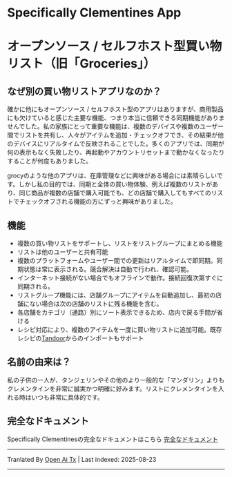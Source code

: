 # Specifically Clementines App
# オープンソース / セルフホスト型買い物リスト（旧「Groceries」）

## なぜ別の買い物リストアプリなのか？

確かに他にもオープンソース / セルフホスト型のアプリはありますが、商用製品にも欠けていると感じた主要な機能、つまり本当に信頼できる同期機能がありませんでした。私の家族にとって重要な機能は、複数のデバイスや複数のユーザー間でリストを共有し、人々がアイテムを追加・チェックオフでき、その結果が他のデバイスにリアルタイムで反映されることでした。多くのアプリでは、同期が何の表示もなく失敗したり、再起動やアカウントリセットまで動かなくなったりすることが何度もありました。

grocyのような他のアプリは、在庫管理などに興味がある場合には素晴らしいです。しかし私の目的では、同期と全体の買い物体験、例えば複数のリストがあり、同じ商品が複数の店舗で購入可能でも、どの店舗で購入してもすべてのリストでチェックオフされる機能の方にずっと興味がありました。

## 機能

* 複数の買い物リストをサポートし、リストをリストグループにまとめる機能
* リストは他のユーザーと共有可能
* 複数のプラットフォームやユーザー間での更新はリアルタイムで即同期。同期状態は常に表示される。競合解決は自動で行われ、確認可能。
* インターネット接続がない場合でもオフラインで動作。接続回復次第すぐに同期される。
* リストグループ機能には、店舗グループにアイテムを自動追加し、最初の店舗にない場合は次の店舗のリストに残る機能を含む。
* 各店舗をカテゴリ（通路）別にソート表示できるため、店内で戻る手間が省ける
* レシピ対応により、複数のアイテムを一度に買い物リストに追加可能。既存レシピの[Tandoor](https://tandoor.dev)からのインポートもサポート

## 名前の由来は？

私の子供の一人が、タンジェリンやその他のより一般的な「マンダリン」よりもクレメンタインを非常に誠実かつ明確に好みます。リストにクレメンタインを入れる時はいつも非常に具体的です。

## 完全なドキュメント

Specifically Clementinesの完全なドキュメントはこちら
[完全なドキュメント](https://davideshay.github.io/groceries/)



---

Tranlated By [Open Ai Tx](https://github.com/OpenAiTx/OpenAiTx) | Last indexed: 2025-08-23

---